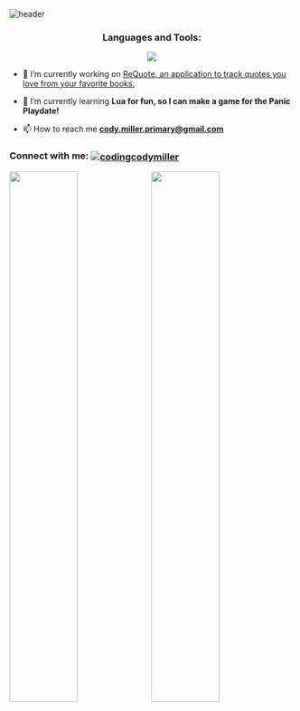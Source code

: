 ![header](https://capsule-render.vercel.app/api?type=waving&color=gradient&height=300&section=header&text=Hi%2C%20I'm%20Cody%20Miller!&fontAlignY=35&desc=A%20Full%20Stack%20Software%20Developer%20with%20a%20passion%20for%20learning%20and%20coding.&descAlignY=55&fontSize=90&animation=fadeIn)

<h3 align="center">Languages and Tools:</h3>
<p align="center">
  <a href="https://skillicons.dev">
    <img src="https://skillicons.dev/icons?i=js,react,nodejs,express,css,bootstrap,html,md,ts,redux,postgres,graphql,webpack,sass,php,docker,heroku,nginx,jquery,regex,git,github,babel,bash,vscode,figma&perline=13" />
  </a>
</p>

- 🔭 I’m currently working on [ReQuote, an application to track quotes you love from your favorite books.](https://github.com/codingcodymiller/requote)

- 🌱 I’m currently learning **Lua for fun, so I can make a game for the Panic Playdate!**

- 📫 How to reach me **cody.miller.primary@gmail.com**

<h3 align="left">
  Connect with me:
  <a href="https://linkedin.com/in/codingcodymiller" target="blank"><img align="center" src="https://img.shields.io/badge/LinkedIn-0077B5?style=for-the-badge&logo=linkedin&logoColor=white" alt="codingcodymiller" /></a>
</h3>

<div>
  <img src="https://streak-stats.demolab.com?user=codingcodymiller&mode=weekly" style="width: 49%;" />
  <img src="https://github-readme-stats.vercel.app/api/top-langs/?username=codingcodymiller&layout=compact&langs_count=4" style="width: 49%;" />
</div>

